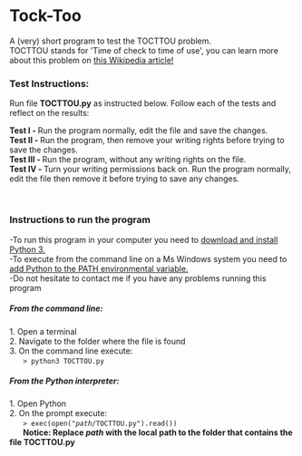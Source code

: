 # Tock-Too
A (very) short program to test the TOCTTOU problem.<br>
TOCTTOU stands for 'Time of check to time of use', you can learn more about this problem on <a href="https://en.wikipedia.org/wiki/Time_of_check_to_time_of_use">this Wikipedia article!</a>

<h3>Test Instructions:</h3>
Run file <b>TOCTTOU.py</b> as instructed below. Follow each of the tests and reflect on the results: <br>

<b>Test I - </b>Run the program normally, edit the file and save the changes.<br>
<b>Test II - </b>Run the program, then remove your writing rights before trying to save the changes.<br>
<b>Test III - </b>Run the program, without any writing rights on the file.<br>
<b>Test IV - </b>Turn your writing permissions back on. Run the program normally, edit the file then remove it before trying to save any changes.<br>

<br>
<h3>Instructions to run the program</h3>
-To run this program in your computer you need to <a href="https://www.python.org/downloads/">download and install Python 3.</a><br>
-To execute from the command line on a Ms Windows system you need to <a href="https://docs.python.org/2/using/windows.html">add Python to the PATH environmental variable.</a><br>
-Do not hesitate to contact me if you have any problems running this program <br>

<h5>From the command line:</h5>
1. Open a terminal <br>
2. Navigate to the folder where the file is found <br>
3. On the command line execute: <br>
&nbsp &nbsp &nbsp <code>> python3 TOCTTOU.py </code> <br>

<h5>From the Python interpreter:</h5>
1. Open Python <br>
2. On the prompt execute: <br>
&nbsp &nbsp &nbsp <code>> exec(open("<i>path</i>/TOCTTOU.py").read())</code> <br>
&nbsp &nbsp &nbsp <b>Notice: Replace <i>path</i> with the local path to the folder that contains the file TOCTTOU.py</b> <br>


